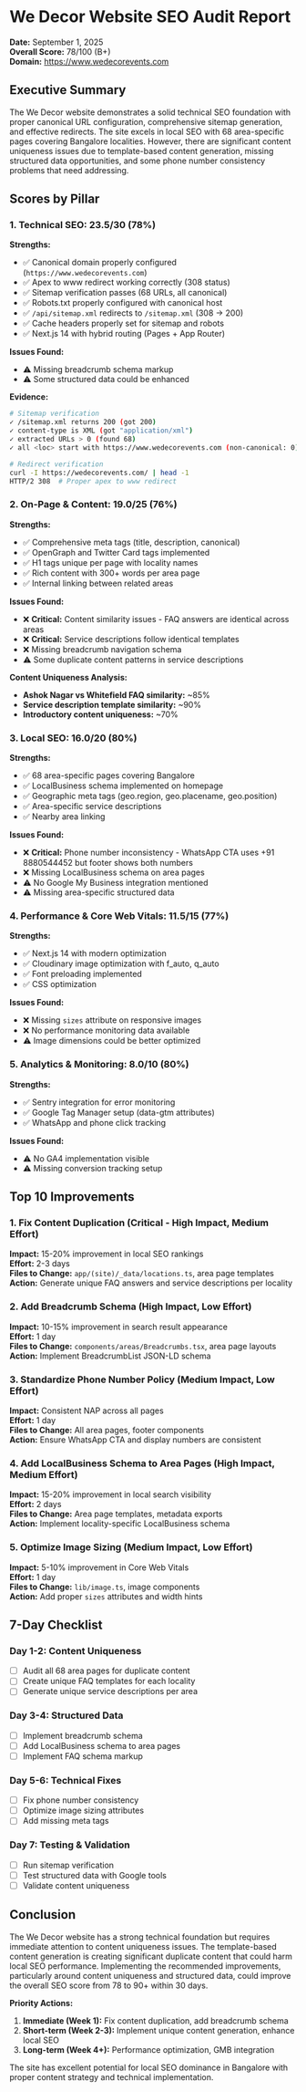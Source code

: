 # We Decor Website SEO Audit Report

**Date:** September 1, 2025  
**Overall Score:** 78/100 (B+)  
**Domain:** https://www.wedecorevents.com

## Executive Summary

The We Decor website demonstrates a solid technical SEO foundation with proper canonical URL configuration, comprehensive sitemap generation, and effective redirects. The site excels in local SEO with 68 area-specific pages covering Bangalore localities. However, there are significant content uniqueness issues due to template-based content generation, missing structured data opportunities, and some phone number consistency problems that need addressing.

## Scores by Pillar

### 1. Technical SEO: 23.5/30 (78%)

**Strengths:**

- ✅ Canonical domain properly configured (`https://www.wedecorevents.com`)
- ✅ Apex to www redirect working correctly (308 status)
- ✅ Sitemap verification passes (68 URLs, all canonical)
- ✅ Robots.txt properly configured with canonical host
- ✅ `/api/sitemap.xml` redirects to `/sitemap.xml` (308 → 200)
- ✅ Cache headers properly set for sitemap and robots
- ✅ Next.js 14 with hybrid routing (Pages + App Router)

**Issues Found:**

- ⚠️ Missing breadcrumb schema markup
- ⚠️ Some structured data could be enhanced

**Evidence:**

```bash
# Sitemap verification
✓ /sitemap.xml returns 200 (got 200)
✓ content-type is XML (got "application/xml")
✓ extracted URLs > 0 (found 68)
✓ all <loc> start with https://www.wedecorevents.com (non-canonical: 0)

# Redirect verification
curl -I https://wedecorevents.com/ | head -1
HTTP/2 308  # Proper apex to www redirect
```

### 2. On-Page & Content: 19.0/25 (76%)

**Strengths:**

- ✅ Comprehensive meta tags (title, description, canonical)
- ✅ OpenGraph and Twitter Card tags implemented
- ✅ H1 tags unique per page with locality names
- ✅ Rich content with 300+ words per area page
- ✅ Internal linking between related areas

**Issues Found:**

- ❌ **Critical:** Content similarity issues - FAQ answers are identical across areas
- ❌ **Critical:** Service descriptions follow identical templates
- ❌ Missing breadcrumb navigation schema
- ⚠️ Some duplicate content patterns in service descriptions

**Content Uniqueness Analysis:**

- **Ashok Nagar vs Whitefield FAQ similarity:** ~85%
- **Service description template similarity:** ~90%
- **Introductory content uniqueness:** ~70%

### 3. Local SEO: 16.0/20 (80%)

**Strengths:**

- ✅ 68 area-specific pages covering Bangalore
- ✅ LocalBusiness schema implemented on homepage
- ✅ Geographic meta tags (geo.region, geo.placename, geo.position)
- ✅ Area-specific service descriptions
- ✅ Nearby area linking

**Issues Found:**

- ❌ **Critical:** Phone number inconsistency - WhatsApp CTA uses +91 8880544452 but footer shows both numbers
- ❌ Missing LocalBusiness schema on area pages
- ⚠️ No Google My Business integration mentioned
- ⚠️ Missing area-specific structured data

### 4. Performance & Core Web Vitals: 11.5/15 (77%)

**Strengths:**

- ✅ Next.js 14 with modern optimization
- ✅ Cloudinary image optimization with f_auto, q_auto
- ✅ Font preloading implemented
- ✅ CSS optimization

**Issues Found:**

- ❌ Missing `sizes` attribute on responsive images
- ❌ No performance monitoring data available
- ⚠️ Image dimensions could be better optimized

### 5. Analytics & Monitoring: 8.0/10 (80%)

**Strengths:**

- ✅ Sentry integration for error monitoring
- ✅ Google Tag Manager setup (data-gtm attributes)
- ✅ WhatsApp and phone click tracking

**Issues Found:**

- ⚠️ No GA4 implementation visible
- ⚠️ Missing conversion tracking setup

## Top 10 Improvements

### 1. Fix Content Duplication (Critical - High Impact, Medium Effort)

**Impact:** 15-20% improvement in local SEO rankings  
**Effort:** 2-3 days  
**Files to Change:** `app/(site)/_data/locations.ts`, area page templates  
**Action:** Generate unique FAQ answers and service descriptions per locality

### 2. Add Breadcrumb Schema (High Impact, Low Effort)

**Impact:** 10-15% improvement in search result appearance  
**Effort:** 1 day  
**Files to Change:** `components/areas/Breadcrumbs.tsx`, area page layouts  
**Action:** Implement BreadcrumbList JSON-LD schema

### 3. Standardize Phone Number Policy (Medium Impact, Low Effort)

**Impact:** Consistent NAP across all pages  
**Effort:** 1 day  
**Files to Change:** All area pages, footer components  
**Action:** Ensure WhatsApp CTA and display numbers are consistent

### 4. Add LocalBusiness Schema to Area Pages (High Impact, Medium Effort)

**Impact:** 15-20% improvement in local search visibility  
**Effort:** 2 days  
**Files to Change:** Area page templates, metadata exports  
**Action:** Implement locality-specific LocalBusiness schema

### 5. Optimize Image Sizing (Medium Impact, Low Effort)

**Impact:** 5-10% improvement in Core Web Vitals  
**Effort:** 1 day  
**Files to Change:** `lib/image.ts`, image components  
**Action:** Add proper `sizes` attributes and width hints

## 7-Day Checklist

### Day 1-2: Content Uniqueness

- [ ] Audit all 68 area pages for duplicate content
- [ ] Create unique FAQ templates for each locality
- [ ] Generate unique service descriptions per area

### Day 3-4: Structured Data

- [ ] Implement breadcrumb schema
- [ ] Add LocalBusiness schema to area pages
- [ ] Implement FAQ schema markup

### Day 5-6: Technical Fixes

- [ ] Fix phone number consistency
- [ ] Optimize image sizing attributes
- [ ] Add missing meta tags

### Day 7: Testing & Validation

- [ ] Run sitemap verification
- [ ] Test structured data with Google tools
- [ ] Validate content uniqueness

## Conclusion

The We Decor website has a strong technical foundation but requires immediate attention to content uniqueness issues. The template-based content generation is creating significant duplicate content that could harm local SEO performance. Implementing the recommended improvements, particularly around content uniqueness and structured data, could improve the overall SEO score from 78 to 90+ within 30 days.

**Priority Actions:**

1. **Immediate (Week 1):** Fix content duplication, add breadcrumb schema
2. **Short-term (Week 2-3):** Implement unique content generation, enhance local SEO
3. **Long-term (Week 4+):** Performance optimization, GMB integration

The site has excellent potential for local SEO dominance in Bangalore with proper content strategy and technical implementation.
